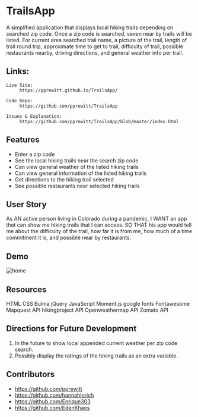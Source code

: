 # TrailsApp
A simplified application that displays local hiking trails depending on searched zip code. Once a zip code is searched, seven near by trails will be listed. For current area searched trail name, a picture of the trail, length of trail round trip, approximate time to get to trail, difficulty of trail, possible restaurants nearby, driving directions, and general weather info per trail. 

## Links:
```
Live Site: 
     https://pprewitt.github.io/TrailsApp/
   
Code Repo: 
     https://github.com/pprewitt/TrailsApp
  
Issues & Explanation:
     https://github.com/pprewitt/TrailsApp/blob/master/index.html

```
## Features
* Enter a zip code
* See the local hiking trails near the search zip code
* Can view general weather of the listed hiking trails
* Can view general information of the listed hiking trails
* Get directions to the hiking trail selected
* See possible restaurants near selected hiking trails

## User Story
As AN active person living in Colorado during a pandemic,
I WANT an app that can show me hiking trails that I can access.
SO THAT his app would tell me about the difficulty of the trail, how far it is from me, how much of a time commitment it is, and possible near by restaurants. 

## Demo
![home](https://github.com/pprewitt/TrailsApp/blob/master/assets/images/gohiking.gif)

## Resources
HTML
CSS
Bulma
jQuery 
JavaScript
Moment.js
google fonts
Fontawesome
Mapquest API
hikingproject API
Openweathermap API
Zomato API

## Directions for Future Development
1. In the future to show local appended current weather per zip code search.
2. Possibly display the ratings of the hiking trails as an extra variable.

## Contributors
* https://github.com/pprewitt
* https://github.com/hannahjorich
* https://github.com/Enrique303
* https://github.com/EdenKhaos

